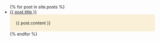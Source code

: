 <ul>
  {% for post in site.posts %}
    <li>
      <a href="{{ post.url }}">{{ post.title }}</a>
      <div style="background-color:#FAF0D7; padding: 20px">
        {{ post.content }}
      </div>
    </li>
  {% endfor %}
</ul>
